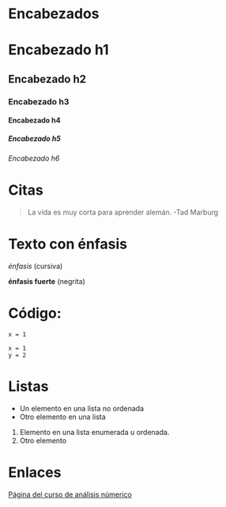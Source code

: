 # Encabezados


# Encabezado h1 
## Encabezado h2
### Encabezado h3
#### Encabezado h4
##### Encabezado h5
###### Encabezado h6

# Citas 

> La vida es muy corta para aprender alemán. -Tad Marburg


# Texto con énfasis

*énfasis* (cursiva)

**énfasis fuerte** (negrita)


# Código: 

`x = 1`

``` [python]
x = 1
y = 2
```


# Listas 

* Un elemento en una lista no ordenada
* Otro elemento en una lista

1. Elemento en una lista enumerada u ordenada.
2. Otro elemento


# Enlaces

[Página del curso de análisis númerico](URL "Título del enlace")